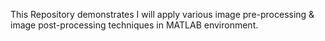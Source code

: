 This Repository demonstrates I will apply various image pre-processing & image post-processing techniques in MATLAB environment.
